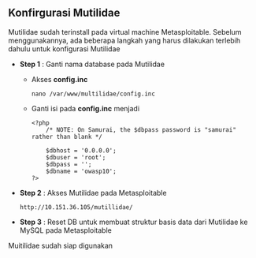 Konfirgurasi Mutilidae
-----------------------
Mutilidae sudah terinstall pada virtual machine Metasploitable. Sebelum menggunakannya, ada beberapa langkah yang harus dilakukan terlebih dahulu untuk konfigurasi Mutilidae 
- **Step 1**    : Ganti nama database pada Mutilidae
    - Akses **config.inc**
        ```
        nano /var/www/multilidae/config.inc
        ```
    - Ganti isi pada __**config.inc**__ menjadi
        ```
        <?php
            /* NOTE: On Samurai, the $dbpass password is "samurai" rather than blank */
    
            $dbhost = '0.0.0.0';
            $dbuser = 'root';
            $dbpass = '';
            $dbname = 'owasp10';
        ?>
        ```

- **Step 2**    : Akses Mutilidae pada Metasploitable
    ```
    http://10.151.36.105/mutillidae/
    ```
- **Step 3**    : Reset DB untuk membuat struktur basis data dari Mutilidae ke MySQL pada Metasploitable

Muitilidae sudah siap digunakan
